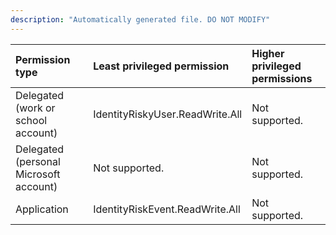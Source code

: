 ```yaml
---
description: "Automatically generated file. DO NOT MODIFY"
---
```


|Permission type|Least privileged permission|Higher privileged permissions|
|:---|:---|:---|
|Delegated (work or school account)|IdentityRiskyUser.ReadWrite.All|Not supported.|
|Delegated (personal Microsoft account)|Not supported.|Not supported.|
|Application|IdentityRiskEvent.ReadWrite.All|Not supported.|

